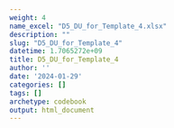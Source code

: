 ```yaml
---
weight: 4
name_excel: "D5_DU_for_Template_4.xlsx"
description: ""
slug: "D5_DU_for_Template_4"
datetime: 1.7065272e+09
title: D5_DU_for_Template_4
author: ''
date: '2024-01-29'
categories: []
tags: []
archetype: codebook
output: html_document
---
```


<div class="tabcontent"></div>
